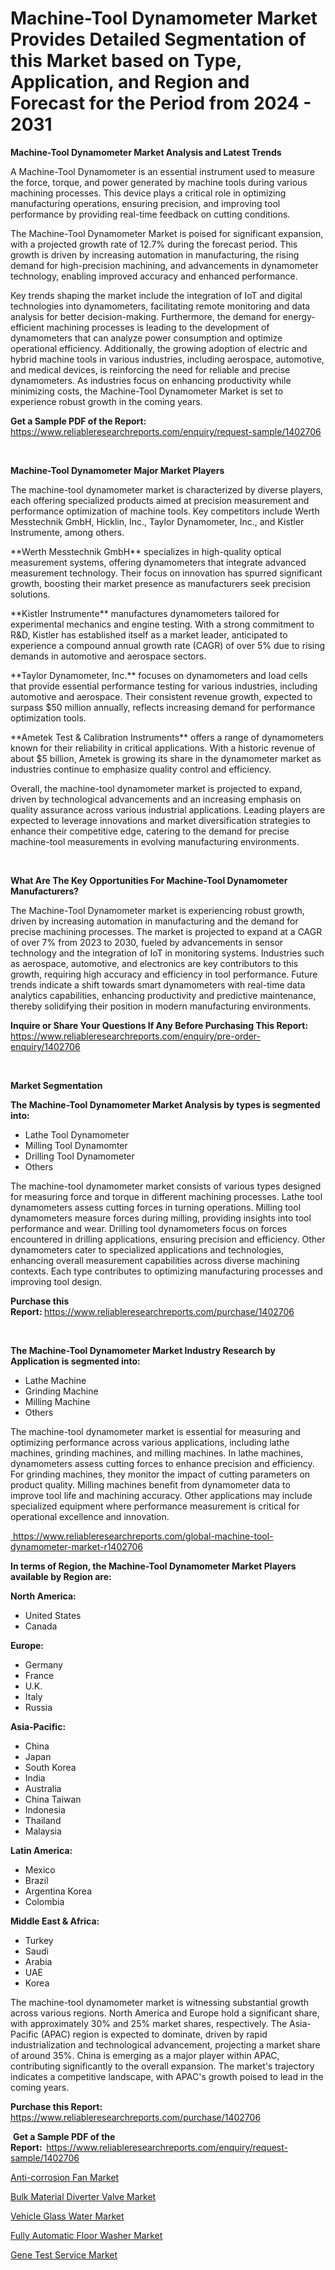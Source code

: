 <p><h1>Machine-Tool Dynamometer Market Provides Detailed Segmentation of this Market based on Type, Application, and Region and Forecast for the Period from 2024 - 2031</h1></p><p><strong>Machine-Tool Dynamometer Market Analysis and Latest Trends</strong></p>
<p><p>A Machine-Tool Dynamometer is an essential instrument used to measure the force, torque, and power generated by machine tools during various machining processes. This device plays a critical role in optimizing manufacturing operations, ensuring precision, and improving tool performance by providing real-time feedback on cutting conditions. </p><p>The Machine-Tool Dynamometer Market is poised for significant expansion, with a projected growth rate of 12.7% during the forecast period. This growth is driven by increasing automation in manufacturing, the rising demand for high-precision machining, and advancements in dynamometer technology, enabling improved accuracy and enhanced performance. </p><p>Key trends shaping the market include the integration of IoT and digital technologies into dynamometers, facilitating remote monitoring and data analysis for better decision-making. Furthermore, the demand for energy-efficient machining processes is leading to the development of dynamometers that can analyze power consumption and optimize operational efficiency. Additionally, the growing adoption of electric and hybrid machine tools in various industries, including aerospace, automotive, and medical devices, is reinforcing the need for reliable and precise dynamometers. As industries focus on enhancing productivity while minimizing costs, the Machine-Tool Dynamometer Market is set to experience robust growth in the coming years.</p></p>
<p><strong>Get a Sample PDF of the Report:&nbsp;</strong> <a href="https://www.reliableresearchreports.com/enquiry/request-sample/1402706?utm_campaign=1616&utm_medium=2&utm_source=Github&utm_content=ia&utm_term=23102024&utm_id=machine-tool-dynamometer">https://www.reliableresearchreports.com/enquiry/request-sample/1402706</a></p>
<p>&nbsp;</p>
<p><strong>Machine-Tool Dynamometer Major Market Players</strong></p>
<p><p>The machine-tool dynamometer market is characterized by diverse players, each offering specialized products aimed at precision measurement and performance optimization of machine tools. Key competitors include Werth Messtechnik GmbH, Hicklin, Inc., Taylor Dynamometer, Inc., and Kistler Instrumente, among others.</p><p>**Werth Messtechnik GmbH** specializes in high-quality optical measurement systems, offering dynamometers that integrate advanced measurement technology. Their focus on innovation has spurred significant growth, boosting their market presence as manufacturers seek precision solutions.</p><p>**Kistler Instrumente** manufactures dynamometers tailored for experimental mechanics and engine testing. With a strong commitment to R&D, Kistler has established itself as a market leader, anticipated to experience a compound annual growth rate (CAGR) of over 5% due to rising demands in automotive and aerospace sectors. </p><p>**Taylor Dynamometer, Inc.** focuses on dynamometers and load cells that provide essential performance testing for various industries, including automotive and aerospace. Their consistent revenue growth, expected to surpass $50 million annually, reflects increasing demand for performance optimization tools.</p><p>**Ametek Test & Calibration Instruments** offers a range of dynamometers known for their reliability in critical applications. With a historic revenue of about $5 billion, Ametek is growing its share in the dynamometer market as industries continue to emphasize quality control and efficiency.</p><p>Overall, the machine-tool dynamometer market is projected to expand, driven by technological advancements and an increasing emphasis on quality assurance across various industrial applications. Leading players are expected to leverage innovations and market diversification strategies to enhance their competitive edge, catering to the demand for precise machine-tool measurements in evolving manufacturing environments.</p></p>
<p>&nbsp;</p>
<p><strong>What Are The Key Opportunities For Machine-Tool Dynamometer Manufacturers?</strong></p>
<p><p>The Machine-Tool Dynamometer market is experiencing robust growth, driven by increasing automation in manufacturing and the demand for precise machining processes. The market is projected to expand at a CAGR of over 7% from 2023 to 2030, fueled by advancements in sensor technology and the integration of IoT in monitoring systems. Industries such as aerospace, automotive, and electronics are key contributors to this growth, requiring high accuracy and efficiency in tool performance. Future trends indicate a shift towards smart dynamometers with real-time data analytics capabilities, enhancing productivity and predictive maintenance, thereby solidifying their position in modern manufacturing environments.</p></p>
<p><strong>Inquire or Share Your Questions If Any Before Purchasing This Report:</strong> <a href="https://www.reliableresearchreports.com/enquiry/pre-order-enquiry/1402706?utm_campaign=1616&utm_medium=2&utm_source=Github&utm_content=ia&utm_term=23102024&utm_id=machine-tool-dynamometer">https://www.reliableresearchreports.com/enquiry/pre-order-enquiry/1402706</a></p>
<p>&nbsp;</p>
<p><strong>Market Segmentation</strong></p>
<p><strong>The Machine-Tool Dynamometer Market Analysis by types is segmented into:</strong></p>
<p><ul><li>Lathe Tool Dynamometer</li><li>Milling Tool Dynamomter</li><li>Drilling Tool Dynamometer</li><li>Others</li></ul></p>
<p><p>The machine-tool dynamometer market consists of various types designed for measuring force and torque in different machining processes. Lathe tool dynamometers assess cutting forces in turning operations. Milling tool dynamometers measure forces during milling, providing insights into tool performance and wear. Drilling tool dynamometers focus on forces encountered in drilling applications, ensuring precision and efficiency. Other dynamometers cater to specialized applications and technologies, enhancing overall measurement capabilities across diverse machining contexts. Each type contributes to optimizing manufacturing processes and improving tool design.</p></p>
<p><strong>Purchase this Report:&nbsp;</strong><a href="https://www.reliableresearchreports.com/purchase/1402706?utm_campaign=1616&utm_medium=2&utm_source=Github&utm_content=ia&utm_term=23102024&utm_id=machine-tool-dynamometer">https://www.reliableresearchreports.com/purchase/1402706</a></p>
<p>&nbsp;</p>
<p><strong>The Machine-Tool Dynamometer Market Industry Research by Application is segmented into:</strong></p>
<p><ul><li>Lathe Machine</li><li>Grinding Machine</li><li>Milling Machine</li><li>Others</li></ul></p>
<p><p>The machine-tool dynamometer market is essential for measuring and optimizing performance across various applications, including lathe machines, grinding machines, and milling machines. In lathe machines, dynamometers assess cutting forces to enhance precision and efficiency. For grinding machines, they monitor the impact of cutting parameters on product quality. Milling machines benefit from dynamometer data to improve tool life and machining accuracy. Other applications may include specialized equipment where performance measurement is critical for operational excellence and innovation.</p></p>
<p><a href="https://www.reliableresearchreports.com/global-machine-tool-dynamometer-market-r1402706?utm_campaign=1616&utm_medium=2&utm_source=Github&utm_content=ia&utm_term=23102024&utm_id=machine-tool-dynamometer">&nbsp;https://www.reliableresearchreports.com/global-machine-tool-dynamometer-market-r1402706</a></p>
<p><strong>In terms of Region, the Machine-Tool Dynamometer Market Players available by Region are:</strong></p>
<p>
    <p> <strong> North America: </strong>
        <ul>
            <li>United States</li>
            <li>Canada</li>
        </ul>
        </p> 
    <p> <strong> Europe: </strong>
        <ul>
            <li>Germany</li>
            <li>France</li>
            <li>U.K.</li>
            <li>Italy</li>
            <li>Russia</li>
        </ul>
        </p> 
    <p> <strong> Asia-Pacific: </strong>
        <ul>
            <li>China</li>
            <li>Japan</li>
            <li>South Korea</li>
            <li>India</li>
            <li>Australia</li>
            <li>China Taiwan</li>
            <li>Indonesia</li>
            <li>Thailand</li>
            <li>Malaysia</li>
        </ul>
        </p> 
    <p> <strong> Latin America: </strong>
        <ul>
            <li>Mexico</li>
            <li>Brazil</li>
            <li>Argentina Korea</li>
            <li>Colombia</li>
        </ul>
        </p> 
    <p> <strong> Middle East & Africa: </strong>
        <ul>
            <li>Turkey</li>
            <li>Saudi</li>
            <li>Arabia</li>
            <li>UAE</li>
            <li>Korea</li>
        </ul>
    </p>
    </p>
<p><p>The machine-tool dynamometer market is witnessing substantial growth across various regions. North America and Europe hold a significant share, with approximately 30% and 25% market shares, respectively. The Asia-Pacific (APAC) region is expected to dominate, driven by rapid industrialization and technological advancement, projecting a market share of around 35%. China is emerging as a major player within APAC, contributing significantly to the overall expansion. The market's trajectory indicates a competitive landscape, with APAC's growth poised to lead in the coming years.</p></p>
<p><strong>Purchase this Report: </strong><a href="https://www.reliableresearchreports.com/purchase/1402706?utm_campaign=1616&utm_medium=2&utm_source=Github&utm_content=ia&utm_term=23102024&utm_id=machine-tool-dynamometer">https://www.reliableresearchreports.com/purchase/1402706</a></p>
<p>&nbsp;<strong>Get a Sample PDF of the Report:&nbsp;&nbsp;</strong><a href="https://www.reliableresearchreports.com/enquiry/request-sample/1402706?utm_campaign=1616&utm_medium=2&utm_source=Github&utm_content=ia&utm_term=23102024&utm_id=machine-tool-dynamometer">https://www.reliableresearchreports.com/enquiry/request-sample/1402706</a></p>
<p><strong></strong></p>
<p><p><a href="https://www.linkedin.com/pulse/strategic-roadmap-success-global-anti-corrosion-fan-market-analysis-rff3f?utm_campaign=1616&utm_medium=2&utm_source=Github&utm_content=ia&utm_term=23102024&utm_id=machine-tool-dynamometer">Anti-corrosion Fan Market</a></p><p><a href="https://github.com/AshikRahman665/Market-Research-Report-List-1/blob/main/bulk-material-diverter-valve-market.md?utm_campaign=1616&utm_medium=2&utm_source=Github&utm_content=ia&utm_term=23102024&utm_id=machine-tool-dynamometer">Bulk Material Diverter Valve Market</a></p><p><a href="https://www.linkedin.com/pulse/global-vehicle-glass-water-market-size-trends-analysis-regional-zh0wf?utm_campaign=1616&utm_medium=2&utm_source=Github&utm_content=ia&utm_term=23102024&utm_id=machine-tool-dynamometer">Vehicle Glass Water Market</a></p><p><a href="https://www.linkedin.com/pulse/fully-automatic-floor-washer-market-growth-outlook-from-2024-xzm8f?utm_campaign=1616&utm_medium=2&utm_source=Github&utm_content=ia&utm_term=23102024&utm_id=machine-tool-dynamometer">Fully Automatic Floor Washer Market</a></p><p><a href="https://www.linkedin.com/pulse/unveiling-market-trends-global-gene-test-service-growth-regional-p85kf?utm_campaign=1616&utm_medium=2&utm_source=Github&utm_content=ia&utm_term=23102024&utm_id=machine-tool-dynamometer">Gene Test Service Market</a></p></p>
